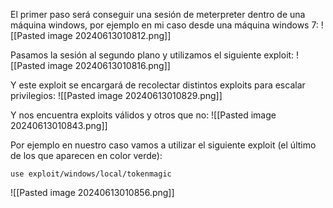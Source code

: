 El primer paso será conseguir una sesión de meterpreter dentro de una máquina windows, por ejemplo en mi caso desde una máquina windows 7:
![[Pasted image 20240613010812.png]]

Pasamos la sesión al segundo plano y utilizamos el siguiente exploit:
![[Pasted image 20240613010816.png]]

Y este exploit se encargará de recolectar distintos exploits para escalar privilegios:
![[Pasted image 20240613010829.png]]

Y nos encuentra exploits válidos y otros que no:
![[Pasted image 20240613010843.png]]

Por ejemplo en nuestro caso vamos a utilizar el siguiente exploit (el último de los que aparecen en color verde):
```
use exploit/windows/local/tokenmagic
```

![[Pasted image 20240613010856.png]]
